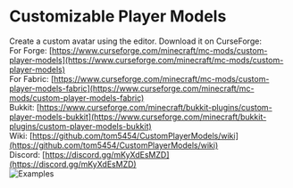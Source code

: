# Customizable Player Models  
Create a custom avatar using the editor.
Download it on CurseForge:  
For Forge: [https://www.curseforge.com/minecraft/mc-mods/custom-player-models](https://www.curseforge.com/minecraft/mc-mods/custom-player-models)  
For Fabric: [https://www.curseforge.com/minecraft/mc-mods/custom-player-models-fabric](https://www.curseforge.com/minecraft/mc-mods/custom-player-models-fabric)  
Bukkit: [https://www.curseforge.com/minecraft/bukkit-plugins/custom-player-models-bukkit](https://www.curseforge.com/minecraft/bukkit-plugins/custom-player-models-bukkit)  
Wiki: [https://github.com/tom5454/CustomPlayerModels/wiki](https://github.com/tom5454/CustomPlayerModels/wiki)  
Discord: [https://discord.gg/mKyXdEsMZD](https://discord.gg/mKyXdEsMZD)  
![Examples](https://github.com/tom5454/CustomPlayerModels/blob/master/screenshots/examples.png)
